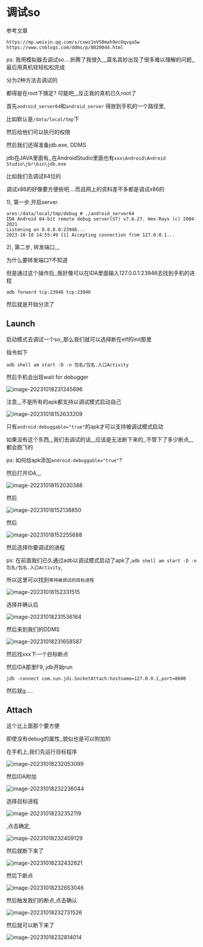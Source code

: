 # 调试so

参考文章

```
https://mp.weixin.qq.com/s/cxwz1oVS0mah9ecOqvqa5w
https://www.cnblogs.com/ddms/p/8820044.html
```





ps: 我用模拟器去调试so....折腾了我很久,,,莫名其妙出现了很多难以理解的问题,,最后用真机轻轻松松完成



分为2种方法去调试的

都得是在root下搞定? 可能吧,,,反正我的真机已久root了

首先`android_server64`和`android_server` 得放到手机的一个路径里,

比如默认是`/data/local/tmp`下

然后给他们可以执行的权限

然后我们还得准备jdb.exe, DDMS

jdb在JAVA里面有,,在AndroidStudio里面也有`xxx\Android\Android Studio\jbr\bin\jdb.exe`

比如我们去调试64位的

调试x86的好像要方便些吧....而且网上的资料差不多都是调试x86的



1), 第一步,开启server

```
ares:/data/local/tmp/debug # ./android_server64
IDA Android 64-bit remote debug server(ST) v7.6.27. Hex-Rays (c) 2004-2021
Listening on 0.0.0.0:23946...
2023-10-18 14:55:49 [1] Accepting connection from 127.0.0.1...
```



2), 第二步, 转发端口,,,

为什么要转发端口?不知道

但是通过这个操作后,,我好像可以在IDA里面输入127.0.0.1:23946去找到手机的进程

```
adb forward tcp:23946 tcp:23946
```



然后就是开始分流了

## Launch

启动模式去调试一个so,,那么我们就可以选择断在elf的init那里



指令如下

```
adb shell am start -D -n 包名/包名.入口Activity
```

然后手机会出现wait for debugger

![image-20231018231345696](img/image-20231018231345696.png)



注意,,,不是所有的apk都支持以调试模式启动自己

![image-20231018152633209](img/image-20231018152633209.png)

只有`android:debuggable="true"`的apk才可以支持被调试模式启动

如果没有这个东西,,,我们去调试的话,,,应该是无法断下来的,,不管下了多少断点,,,都会跑飞的

ps: 如何给apk添加`android:debuggable="true"`?



然后打开IDA,,,

![image-20231018152030388](img/image-20231018152030388.png)

然后

![image-20231018152138850](img/image-20231018152138850.png)



然后

![image-20231018152255688](img/image-20231018152255688.png)



然后选择你要调试的进程

ps: 在前面我们已久通过adb以调试模式启动了apk了,`adb shell am start -D -n 包名/包名.入口Activity`,

所以这里可以找到`等待被调试的目标进程`



![image-20231018152331515](img/image-20231018152331515.png)

选择并确认后

![image-20231018231536164](img/image-20231018231536164.png)

然后来到我们的DDMS

![image-20231018231658587](img/image-20231018231658587.png)

然后找xxx下一个目标断点

然后IDA那里F9, jdb开始run

```
jdb -connect com.sun.jdi.SocketAttach:hostname=127.0.0.1,port=8600
```



然后就g.....





## Attach



这个比上面那个要方便

即使没有debug的属性,,貌似也是可以附加的

在手机上,我们先运行目标程序

![image-20231018232053099](img/image-20231018232053099.png)



然后IDA附加

![image-20231018232236044](img/image-20231018232236044.png)



选择目标进程

![image-20231018232352119](img/image-20231018232352119.png)

,点击确定,

![image-20231018232409129](img/image-20231018232409129.png)

然后就断下来了

![image-20231018232432621](img/image-20231018232432621.png)

然后下断点

![image-20231018232653046](img/image-20231018232653046.png)

然后触发我们的断点,点击确认

![image-20231018232731526](img/image-20231018232731526.png)

然后就可以断下来了

![image-20231018232814014](img/image-20231018232814014.png)



